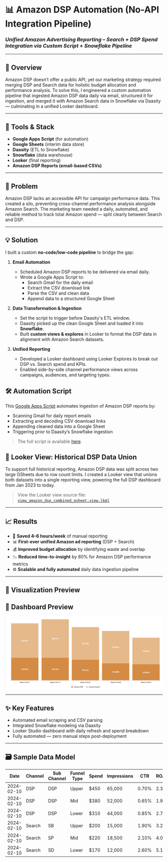 # 📊 Amazon DSP Automation (No-API Integration Pipeline)

### *Unified Amazon Advertising Reporting – Search + DSP Spend Integration via Custom Script + Snowflake Pipeline*

---

## 🚀 Overview

Amazon DSP doesn’t offer a public API, yet our marketing strategy required merging DSP and Search data for holistic budget allocation and performance analysis. To solve this, I engineered a custom automation pipeline that ingested Amazon DSP data daily via email, structured it for ingestion, and merged it with Amazon Search data in Snowflake via Daasity — culminating in a unified Looker dashboard.

---

## 🔧 Tools & Stack

- **Google Apps Script** (for automation)
- **Google Sheets** (interim data store)
- **Daasity** (ETL to Snowflake)
- **Snowflake** (data warehouse)
- **Looker** (final reporting)
- **Amazon DSP Reports (email-based CSVs)**

---

## 🧠 Problem

Amazon DSP lacks an accessible API for campaign performance data. This created a silo, preventing cross-channel performance analysis alongside Amazon Search. The marketing team needed a daily, automated, and reliable method to track total Amazon spend — split clearly between Search and DSP.

---

## 💡 Solution

I built a custom **no-code/low-code pipeline** to bridge the gap:

1. **Email Automation**  
   - Scheduled Amazon DSP reports to be delivered via email daily.
   - Wrote a Google Apps Script to:
     - Search Gmail for the daily email
     - Extract the CSV download link
     - Parse the CSV and clean data
     - Append data to a structured Google Sheet

2. **Data Transformation & Ingestion**
   - Set the script to trigger before Daasity's ETL window.
   - Daasity picked up the clean Google Sheet and loaded it into **Snowflake**.
   - Built **custom views & explores** in Looker to format the DSP data in alignment with Amazon Search datasets.

3. **Unified Reporting**
   - Developed a Looker dashboard using Looker Explores to break out DSP vs. Search spend and KPIs.
   - Enabled side-by-side channel performance views across campaigns, audiences, and targeting types.
  
## 🛠 Automation Script

This [Google Apps Script](amazon-dsp-csv-ingestion.gs) automates ingestion of Amazon DSP reports by:
- Scanning Gmail for daily report emails
- Extracting and decoding CSV download links
- Appending cleaned data into a Google Sheet
- Triggering prior to Daasity’s Snowflake ingestion

> The full script is available [here](amazon-dsp-csv-ingestion.gs).

## 🧩 Looker View: Historical DSP Data Union

To support full historical reporting, Amazon DSP data was split across two large GSheets due to row count limits. I created a Looker view that unions both datasets into a single reporting view, powering the full DSP dashboard from Jan 2023 to today.

> View the Looker view source file: [`view_amazon_dsp_combined_gsheet.view.lkml`](view_amazon_dsp_combined_gsheet.view.lkml)


---

## 📈 Results

- 🔄 **Saved 4–6 hours/week** of manual reporting
- 📊 **First-ever unified Amazon ad reporting** (DSP + Search)
- 💰 **Improved budget allocation** by identifying waste and overlap
- 📉 **Reduced time-to-insight** by 80% for Amazon DSP performance metrics
- ⚙️ **Scalable and fully automated** daily data ingestion pipeline

---

## 📎 Visualization Preview

## 📎 Dashboard Preview

![Dashboard Preview](amazon%20dsp%20and%20search%202.jpg)


---

## ✨ Key Features

- Automated email scraping and CSV parsing
- Integrated Snowflake modeling via Daasity
- Looker Studio dashboard with daily refresh and spend breakdown
- Fully automated — zero manual steps post-deployment

---

## 🗃 Sample Data Model 

| Date       | Channel | Sub Channel | Funnel Type | Spend | Impressions | CTR   | ROAS |
|------------|---------|-------------|-------------|--------|-------------|-------|------|
| 2024-02-10 | DSP     | DSP         | Upper       | $450   | 65,000      | 0.70% | 2.3  |
| 2024-02-10 | DSP     | DSP         | Mid         | $380   | 52,000      | 0.65% | 1.9  |
| 2024-02-10 | DSP     | DSP         | Lower       | $310   | 44,000      | 0.85% | 2.7  |
| 2024-02-10 | Search  | SB          | Upper       | $200   | 15,000      | 1.90% | 3.2  |
| 2024-02-10 | Search  | SP          | Mid         | $220   | 18,500      | 2.10% | 4.0  |
| 2024-02-10 | Search  | SD          | Lower       | $170   | 12,000      | 2.60% | 5.1  |

